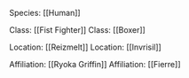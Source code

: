 Species: [[Human]]

Class: [[Fist Fighter]]
Class: [[Boxer]]

Location: [[Reizmelt]]
Location: [[Invrisil]]

Affiliation: [[Ryoka Griffin]]
Affiliation: [[Fierre]]

